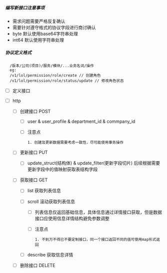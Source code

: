 ##### 编写新接口注意事项

- 需求问题需要严格反复确认
- 需要针对遵守格式的协议字段进行商讨确认
- byte 默认使用base64字符串处理
- int64 默认使用字符串处理

##### 协议定义格式

```
  /版本/公司(项目)/服务/模块/...业务名词/操作
  eg:
  /v1/lol/permission/role/create // 创建角色
  /v1/lol/permission/role/status/update // 修改角色状态

```

- [ ]  定义接口

  - [ ] http

    - [ ] 创建接口 POST

      - [ ] user & user_profile & department_id & commpany_id

      - [ ] 注意点

        ```
        1. 创建及更新数据需要考虑一致性，尽可能使用事务操作
        ```

    - [ ] 更新接口 PUT

      - [ ] update_struct(结构体) & update_filter(更新字段切片)  后续根据需要更新字段中的值映射获取表结构字段

    - [ ] 获取接口 GET

      - [ ] list 获取列表信息

      - [ ] scroll 滚动获取列表信息

        - [ ] 列表信息仅返回基础信息，具体信息通过详情接口获取，但是数据接口应使用信息详情结构避免参数调整

        - [ ] 注意点

          ```
          1. 不到万不得已不要定制接口，同一个接口返回不同的值可使用map形式返回
          ```

      - [ ] describe 获取信息详情

    - [ ] 删除接口 DELETE
